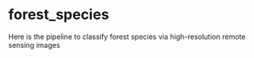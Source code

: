 # forest_species
Here is the pipeline to classify forest species via high-resolution remote sensing images
